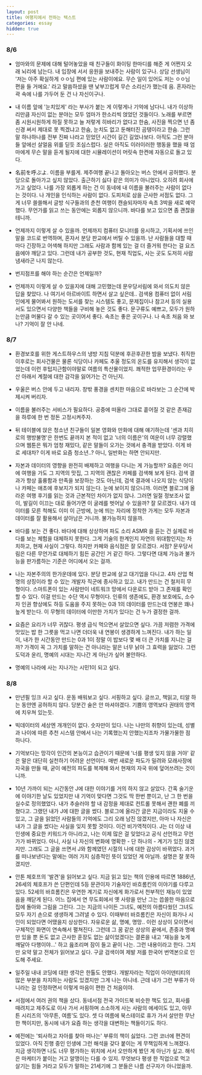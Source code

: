 ```yaml
---
layout: post
title: 여행지에서 전하는 텍스트
categories: essay
hidden: true
---
```


### 8/6

- 엄마와의 문제에 대해 털어놓았을 때 친구들이 화이팅 한마디를 해준 게 어쩐지 오래 뇌리에 남는다. 내 입장에 서서 응원을 보내주는 사람이 있구나. 상담 선생님이 '저는 아주 확실하게 ㅇㅇ님 편에 있는 사람이에요. 무슨 일이 있어도 저는 ㅇㅇ님 편을 들 거에요.' 라고 말씀하셨을 땐 낯부끄럽게 무슨 소리신가 했는데 음. 혼자라는 곽 속에 나를 가두어 둔 건 나 자신이구나.

- 내 이름 앞에 '눈치있게' 라는 부사가 붙는 게 이렇게나 기억에 남다니. 내가 이상하리만큼 자신이 없는 분야는 모두 엄마가 한소리씩 얹었던 것들이다. 노래를 부르면 좀 시원시원하게 하질 못하고 늘 저렇게 히바리가 없다고 한숨, 사진을 찍으면 넌 좀 신경 써서 제대로 못 찍겠냐고 한숨, 눈치도 없고 둔해터진 곰탱이라고 한숨. 그런 말 하나하나를 전부 진짜 나라고 믿었던 시간이 길긴 길었나보다. 아직도 그런 분야들 앞에선 살얼음 위를 딛듯 조심스럽다. 실은 아직도 이러이러한 행동을 했을 때 엄마에게 무슨 말을 듣게 될지에 대한 시뮬레이션이 머릿속 한켠에 자동으로 돌고 있다.

- 名前を呼ぶよ. 이름을 부를게. 제주여행 끝나고 돌아오는 버스 안에서 공허했다. 분당으로 돌아가고 싶지 않았다. 출근하기 싫다 같은 의미가 아니었다. 오히려 회사에 가고 싶었다. 나를 가장 외롭게 하는 건 이 동네에 내 이름을 불러주는 사람이 없다는 것이다. 나 개인을 인식하는 사람이 없다. 도피처로 삼을 근사한 서점도 없다. 그게 너무 쓸쓸해서 글방 식구들과의 춘천 여행이 캔슬되자마자 속초 3박을 새로 예약했다. 무언가를 읽고 쓰는 동안에는 외롭지 않으니까. 바다를 보고 있으면 좀 괜찮을 테니까.

- 언제까지 이렇게 살 수 있을까. 언제까지 컴퓨터 모니터를 응시하고, 기획서에 쓰인 말을 코드로 번역하며, 혼자서 분당 판교에서 버틸 수 있을까. 난 사람들을 대할 때마다 긴장하고 어색해 하지만 그래도 사람과 함께 있는 걸 더 즐거워 한다는 걸 요즈음에야 깨닫고 있다. 그런데 내가 공부한 것도, 현재 직업도, 사는 곳도 도저히 사람 냄새라곤 나지 않는다.

- 번지점프를 해야 하는 순간은 언제일까?

- 언제까지 이렇게 살 수 있을지에 대해 고민했는데 문우당서림에 와서 의도치 않은 답을 찾았다. 나 여기서 아르바이트 하면서 살고 싶은데.. 검색용 컴퓨터 없이 서림인에게 물어봐서 원하는 도서를 찾는 시스템도 좋고, 문제집이나 참고서 등의 실용서도 있으면서 다양한 책들을 구비해 놓은 것도 좋다. 문구류도 예쁘고, 모두가 원하는만큼 머물다 갈 수 있는 곳이어서 좋다. 속초는 좋은 곳이구나. 나 속초 처음 와 보나? 기억이 잘 안 나네.

### 8/7

- 환경보호를 위한 게스트하우스의 냉방 지침 덕분에 후끈후끈한 밤을 보냈다. 취직한 이후로는 회사건물은 물론 식당이나 카페도 추울 정도의 온도를 유지해서 생각이 없었는데 이런 후텁지근함이야말로 여름의 특산물이었지. 쾌적한 업무환경이라는 우산 아래서 계절에 대한 감각을 잃어가는 건 아닌지.

- 우울은 버스 안에 두고 내리자. 창밖 풍경을 센치한 마음으로 바라보는 그 순간에 박제시켜 버리자.

- 이름을 불러주는 서비스가 필요하다. 공중에 떠올라 그대로 흩어질 것 같은 존재감을 하루에 한 번 정돈 고정시켜주자.

- 뒤 테이블에 앉은 청소년 친구들이 일본 영화와 만화에 대해 얘기하는데 '센과 치히로의 행방불명'은 한번도 끝까지 본 적이 없고 '너의 이름은'의 여운이 너무 강렬했으며 웹툰은 뭐가 엄청 재밌다, 같은 말들이 오가는 것에서 충격을 받았다. 이게 바로 세대차? 이게 바로 요즘 청소년..? 아니, 일반화는 하면 안되지만.

- 자본과 데이터의 영향을 완전히 배제하고 여행을 다니는 게 가능할까? 요즘은 어디에 여행을 가도 그 지역의 맛집, 그 지역의 괜찮은 카페를 검색해 보게 된다. 검색 결과가 항상 훌륭함과 만족을 보장하는 것도 아닌데, 검색 결과에 나오지 않는 식당이나 카페는 애초에 후보지가 되지 않는다. 눈에 보이지 않으니까. 이러면 블로그에 올라온 여행 후기를 읽는 것과 근본적인 차이가 없지 않나. 그러면 일절 정보조사 없이, 발길이 이끄는 대로 들어가면 이 굴레를 벗어날 수 있을까? 잘 모르겠다. 내가 데이터를 모른 척해도 이미 이 근방에, 눈에 띄는 자리에 정착한 가게는 모두 자본과 데이터를 잘 활용해서 살아남은 거니까. 불가능하지 않을까. 

- 바다를 보는 건 좋다. 바다에 대해 상상하며 파도 소리 ASMR 을 듣는 건 실제로 바다를 보는 체험을 대체하지 못한다. 그게 기술의 한계인지 자연의 위대함인지는 차치하고, 현재 사실이 그렇다. 하지만 카페와 음식점은 잘 모르겠다. 서점? 문우당서림은 다른 무언가로 대체하기 힘든 공간인 거 같긴 하다. 그렇다면 대체 가능과 불가능을 판가름하는 기준은 어디에서 오는 걸까.

- 나는 자본주의의 한가운데에 있다. 분당 판교에 살고 대기업을 다니고. 4차 산업 혁명의 상징이라 할 수 있는 개발자 직군에 종사하고 있고. 내가 만드는 건 철저히 무형이다. 스마트폰이 있는 사람만이 네트워크 망에서 다운로드 받아 그 존재를 확인할 수 있다. 이걸 만드는 수단 역시 무형이다. 인류의 생존에도, 환경 보호에도, 소수자 인권 향상에도 하등 도움을 주지 못하는 0과 1의 데이터를 만드는데 연봉은 꽤나 높게 받는다. 이 무형의 데이터에 이만한 가치가 있다는 건 누가 결정한 걸까.

- 요즘은 요리가 너무 귀찮다. 평생 급식 먹으면서 살았으면 싶다. 가끔 저렴한 가격에 맛있는 밥 한 그릇을 먹고 나면 더더욱 내 연봉이 생경하게 느껴진다. 내가 하는 일이, 내가 한 시간동안 만드는 0과 1이 정말 이 밥보다 몇 배 더 큰 가치를 지니는 걸까? 가격이 꼭 그 가치를 말하는 건 아니라는 말은 너무 낡아 그 효력을 잃었다. 그런 도덕과 윤리, 명예의 시대는 지나간 게 아닌가 싶어 불안하다.

- 명예의 나라에 사는 지나가는 시민1이 되고 싶다.

### 8/8

- 만년필 잉크 사고 싶다. 운동 배워보고 싶다. 서핑하고 싶다. 글쓰고, 책읽고, 티알 하는 동안엔 공허하지 않다. 당분간 술은 안 마셔야겠다. 기쁨의 영역보다 권태의 영역에 치우쳐 있는듯.

- 빅데이터의 세상엔 개개인이 없다. 숫자만이 있다. 나는 나만의 취향이 있는데, 성별과 나이에 따른 추천 시스템 안에서 나는 기록했는지 안했는지조차 가물가물한 점 하나다. 

- 기억보다는 망각이 인간의 본능이고 습관이기 때문에 '너를 평생 잊지 않을 거야' 같은 말은 대단히 실천하기 어려운 선언이다. 매번 새로운 파도가 밀려와 모래사장에 자국을 만들 때, 굳이 예전의 파도를 복제해 와서 현재의 자국 위에 덮어쓰려는 것이니까. 

- 10년 가까이 되는 시간동안 J에 대한 이야기를 거의 하지 않고 살았다. 간혹 술기운에 이야기한 날도 있었지만 내 기억이 맞다면 그것도 딱 한번 뿐이고, 난 그 한 번을 실수로 정의했었다. 내가 추슬러야 할 내 감정을 제대로 컨트롤 못해서 괜한 폐를 끼쳤다고. 그랬던 내가 J에 대한 글을 썼다. 블로그에 올라간 글은 지금이라도 지울 수 있고, 그 글을 읽었던 사람들의 기억에도 그리 오래 남진 않겠지만, 아마 나 자신은 내가 그 글을 썼다는 사실을 잊지 못할 것이다. 이건 비가역적이다. J는 더 이상 내 인생에 중요한 키워드가 아니라고, 나는 이제 많은 걸 잊었다고 공식 선언하고 무언가가 바뀌었다. 아니, 사실 나 자신의 변화에 명확한 - 단 하나의 - 계기가 있진 않겠지만. 그래도 그 글을 쓰면서 J와 함께였던 시절의 나에 대한 감상이 바뀌었다. 과거를 떠나보낸다는 말에는 여러 가지 심층적인 뜻이 있었던 게 아닐까. 설명은 잘 못하겠지만.

- 안톤 체호프의 '발견'을 읽어보고 싶다. 지금 읽고 있는 책의 인용에 따르면 1886년, 26세의 체호프가 쓴 단편인데 5등 문관이자 기술자인 바흐롬킨의 이야기를 다루고 있다. 52세의 바흐롬킨은 우연한 계기로 자신에게 화가로서 천부적인 재능이 있었음을 깨닫게 된다. 어느 집에서 연 무도회에서 옛 사랑을 만난 그는 씁쓸한 마음으로 집에 돌아와 그림을 그린다. 그는 지금의 나이든 그녀도, 예전의 아름다웠던 그녀도 모두 자기 손으로 생생하게 그려낼 수 있다. 이때부터 바흐롬킨은 자신이 화가나 시인이 되었다면 어땠을지 상상한다. 자유로운 삶, 명예, 명망.. 이런 상상이 모이면서 구체적인 화면이 연속해서 펼쳐진다. 그런데 그 꿈 같은 상상의 끝에서, 존중과 명예만 있을 뿐 돈도 없고 근사한 훈장도 없는 삶이었겠다는 결론을 내고 '재능을 늦게 깨달아 다행이야...' 하고 읊조리며 잠이 들고 끝이 나는. 그런 내용이라고 한다. 그치만 요약 말고 전체가 읽어보고 싶다. 구글 검색이여 제발 저를 한국어 번역본으로 인도해 주세요.

- 일주일 내내 코딩에 대한 생각은 한톨도 안했다. 개발자라는 직업이 아이덴티티의 많은 부분을 차지하는 사람도 있겠지만 그게 나는 아니네. 근데 내가 그런 부류가 아니라는 걸 인정하면서 이렇게 마음이 편한 건 처음이야.

- 서점에서 여러 권의 책을 샀다. 동네서점 전국 가이드북 비슷한 책도 있고, 회사를 때려치고 제주도로 이사 가서 서핑하며 소소하게 사는 사람의 에세이도 있고, 아무튼 시리즈의 '아무튼, 여름'도 있다. 셋 다 여름에 북스테이로 휴가 가서 살만한 무난한 책이지만, 동시에 내가 요즘 하는 생각을 대변하는 책들이기도 하다.

- 예전에는 '퇴사하고 자아를 찾아 떠나는' 부류의 책이 싫었다. 그런 코너에 편견이 있었다. 아직 진행 중인 인생에 그런 해석을 갖다 붙이는 게 무책임하게 느껴졌다. 지금 생각하면 나도 너무 평가하는 위치에 서서 오만하게 봤던 게 아닌가 싶고. 해석은 마케터가 붙이는 거고 알맹이는 다를 수 있지. 무엇보다 평생 한 직업으로 먹고 살기는 힘들 거라고 모두가 말하는 21세기에 그 분들은 나름 선구자가 아니었을까. 